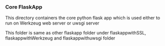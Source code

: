 ### Core FlaskApp

This directory containers the core python flask app which is used either to run on Werkzeug web server or uwsgi server

This folder is same as other flaskapp folder under flaskappwithSSL, flaskappwithWerkzeug and flaskappwithuwsgi folder